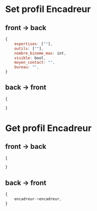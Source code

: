 
# Set profil Encadreur
## front -> back
```js
{ 
	expertises: [""],
	outils: [""],
	nombre_binome_max: int,
	visible: bool,
	moyen_contact: "",
	bureau: "",
}

```
## back -> front
```js
{

}
```

# Get profil Encadreur
## front -> back
```js
{

}
```
## back -> front
```js
{
	encadreur->encadreur,
}
```